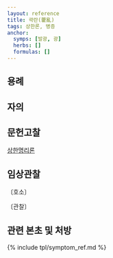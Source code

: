 ```yaml
---
layout: reference
title: 곽란(藿亂)
tags: 상한론, 병증
anchor:
  symps: [발광, 광]
  herbs: []
  formulas: []
---
```



## 용례


## 자의



## 문헌고찰

[상한명리론]({{site.baseurl}}/reference/Books/Etc/상한명리론#발광)



## 임상관찰



〔호소〕



〔관찰〕




## 관련 본초 및 처방


{% include tpl/symptom_ref.md %}

